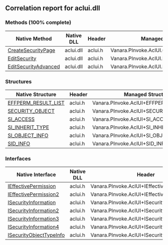 ## Correlation report for aclui.dll  
### Methods (100% complete)  
Native Method | Native DLL | Header | Managed Method  
--- | --- | --- | ---  
[CreateSecurityPage](http://msdn2.microsoft.com/en-us/library/aa446584) | aclui.dll | aclui.h | Vanara.PInvoke.AclUI.CreateSecurityPage  
[EditSecurity](http://msdn2.microsoft.com/en-us/library/756c94b0-946f-47eb-b4b4-db3e6e89fe46) | aclui.dll | aclui.h | Vanara.PInvoke.AclUI.EditSecurity  
[EditSecurityAdvanced](http://msdn2.microsoft.com/en-us/library/E451BBB9-4E01-4A8F-9ACD-750351F16453) | aclui.dll | aclui.h | Vanara.PInvoke.AclUI.EditSecurityAdvanced  
### Structures  
Native Structure | Header | Managed Structure  
--- | --- | ---  
[EFFPERM_RESULT_LIST](http://msdn2.microsoft.com/en-us/library/hh448491) | aclui.h | Vanara.PInvoke.AclUI+EFFPERM_RESULT_LIST  
[SECURITY_OBJECT](http://msdn2.microsoft.com/en-us/library/hh448532) | aclui.h | Vanara.PInvoke.AclUI+SECURITY_OBJECT  
[SI_ACCESS](http://msdn2.microsoft.com/en-us/library/aa379603) | aclui.h | Vanara.PInvoke.AclUI+SI_ACCESS  
[SI_INHERIT_TYPE](http://msdn2.microsoft.com/en-us/library/aa379604) | aclui.h | Vanara.PInvoke.AclUI+SI_INHERIT_TYPE  
[SI_OBJECT_INFO](http://msdn2.microsoft.com/en-us/library/aa379605) | aclui.h | Vanara.PInvoke.AclUI+SI_OBJECT_INFO  
[SID_INFO](http://msdn2.microsoft.com/en-us/library/aa379599) | aclui.h | Vanara.PInvoke.AclUI+SID_INFO  
### Interfaces  
Native Interface | Native DLL | Header | Managed Interface  
--- | --- | --- | ---  
[IEffectivePermission](http://msdn2.microsoft.com/en-us/library/aa378393) | aclui.h | Vanara.PInvoke.AclUI+IEffectivePermission  
[IEffectivePermission2](http://msdn2.microsoft.com/en-us/library/hh448520) | aclui.h | Vanara.PInvoke.AclUI+IEffectivePermission2  
[ISecurityInformation](http://msdn2.microsoft.com/en-us/library/aa378900) | aclui.h | Vanara.PInvoke.AclUI+ISecurityInformation  
[ISecurityInformation2](http://msdn2.microsoft.com/en-us/library/aa378908) | aclui.h | Vanara.PInvoke.AclUI+ISecurityInformation2  
[ISecurityInformation3](http://msdn2.microsoft.com/en-us/library/bb540757) | aclui.h | Vanara.PInvoke.AclUI+ISecurityInformation3  
[ISecurityInformation4](http://msdn2.microsoft.com/en-us/library/hh448522) | aclui.h | Vanara.PInvoke.AclUI+ISecurityInformation4  
[ISecurityObjectTypeInfo](http://msdn2.microsoft.com/en-us/library/aa379128) | aclui.h | Vanara.PInvoke.AclUI+ISecurityObjectTypeInfo  
